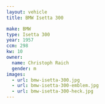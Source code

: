 ```yaml
---
layout: vehicle
title: BMW Isetta 300

make: BMW
type: Isetta 300
year: 1957
ccm: 298
kw: 10
owner: 
  name: Christoph Raich
  gender: m
images:
  - url: bmw-isetta-300.jpg
  - url: bmw-isetta-300-emblem.jpg
  - url: bmw-isetta-300-heck.jpg
---
```

